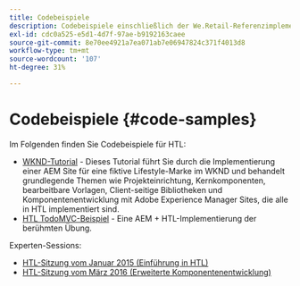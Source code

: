 ```yaml
---
title: Codebeispiele
description: Codebeispiele einschließlich der We.Retail-Referenzimplementierung
exl-id: cdc0a525-e5d1-4d7f-97ae-b9192163caee
source-git-commit: 8e70ee4921a7ea071ab7e06947824c371f4013d8
workflow-type: tm+mt
source-wordcount: '107'
ht-degree: 31%

---
```


# Codebeispiele {#code-samples}

Im Folgenden finden Sie Codebeispiele für HTL:

* [WKND-Tutorial](https://docs.adobe.com/content/help/de-DE/experience-manager-learn/getting-started-wknd-tutorial-develop/overview.html)  - Dieses Tutorial führt Sie durch die Implementierung einer AEM Site für eine fiktive Lifestyle-Marke im WKND und behandelt grundlegende Themen wie Projekteinrichtung, Kernkomponenten, bearbeitbare Vorlagen, Client-seitige Bibliotheken und Komponentenentwicklung mit Adobe Experience Manager Sites, die alle in HTL implementiert sind.
* [HTL TodoMVC-Beispiel](https://github.com/Adobe-Marketing-Cloud/aem-sightly-sample-todomvc)  - Eine AEM + HTL-Implementierung der berühmten Übung.

Experten-Sessions:

* [HTL-Sitzung vom Januar 2015 (Einführung in HTL)](http://scottsdigitalcommunity.blogspot.ca/2015/01/upcoming-sessions-of-ask-aem-community.html)
* [HTL-Sitzung vom März 2016 (Erweiterte Komponentenentwicklung)](http://scottsdigitalcommunity.blogspot.ca/2016/03/ask-aem-community-experts-deep-dive.html)
